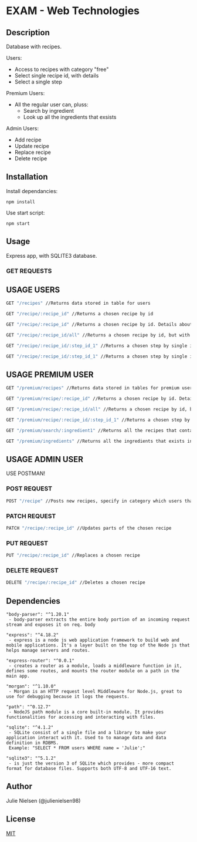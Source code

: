 # EXAM - Web Technologies

## Description

Database with recipes.

Users:

- Access to recipes with category "free"
- Select single recipe id, with details
- Select a single step

Premium Users:

- All the regular user can, pluss:
  - Search by ingredient
  - Look up all the ingredients that exsists

Admin Users:

- Add recipe
- Update recipe
- Replace recipe
- Delete recipe

## Installation

Install dependancies:

```
npm install
```

Use start script:

```
npm start
```

## Usage

Express app, with SQLITE3 database.

### GET REQUESTS

## USAGE USERS

```bash
GET "/recipes" //Returns data stored in table for users
```

```bash
GET "/recipe/:recipe_id" //Returns a chosen recipe by id
```

```bash
GET "/recipe/:recipe_id" //Returns a chosen recipe by id. Details about name, category and ingredients.
```

```bash
GET "/recipe/:recipe_id/all" //Returns a chosen recipe by id, but with all the details.
```

```bash
GET "/recipe/:recipe_id/:step_id_1" //Returns a chosen step by single id. (bug - could not manage to get step_id_2 and so on...)
```

```bash
GET "/recipe/:recipe_id/:step_id_1" //Returns a chosen step by single id. (bug - could not manage to get step_id_2 and so on...)
```

## USAGE PREMIUM USER

```bash
GET "/premium/recipes" //Returns data stored in tables for premium user (More recipes options)
```

```bash
GET "/premium/recipe/:recipe_id" //Returns a chosen recipe by id. Details about name, category and ingredients.
```

```bash
GET "/premium/recipe/:recipe_id/all" //Returns a chosen recipe by id, but with all the details.
```

```bash
GET "/premium/recipe/:recipe_id/:step_id_1" //Returns a chosen step by single id. (bug - could not manage to get step_id_2 and so on...)
```

```bash
GET "/premium/search/:ingredient1" //Returns all the recipes that contains that ingredient (bug - could not manage to get ingredient2 and so on...)
```

```bash
GET "/premium/ingredients" //Returns all the ingredients that exists in the database
```

## USAGE ADMIN USER

USE POSTMAN!

### POST REQUEST

```bash
POST "/recipe" //Posts new recipes, specify in category which users that shall have access.
```

### PATCH REQUEST

```bash
PATCH "/recipe/:recipe_id" //Updates parts of the chosen recipe
```

### PUT REQUEST

```bash
PUT "/recipe/:recipe_id" //Replaces a chosen recipe
```

### DELETE REQUEST

```bash
DELETE "/recipe/:recipe_id" //Deletes a chosen recipe
```

## Dependencies

    "body-parser": "^1.20.1"
     - body-parser extracts the entire body portion of an incoming request stream and exposes it on req. body

    "express": "^4.18.2"
     - express is a node js web application framework to build web and mobile applications. It's a layer built on the top of the Node js that helps manage servers and routes.

    "express-router": "^0.0.1"
     - creates a router as a module, loads a middleware function in it, defines some routes, and mounts the router module on a path in the main app.

    "morgan": "^1.10.0"
     - Morgan is an HTTP request level Middleware for Node.js, great to use for debugging because it logs the requests.

    "path": "^0.12.7"
     - NodeJS path module is a core built-in module. It provides functionalities for accessing and interacting with files.

    "sqlite": "^4.1.2"
     - SQLite consist of a single file and a library to make your application interact with it. Used to to manage data and data definition in RDBMS.
     Example: "SELECT * FROM users WHERE name = 'Julie';"

    "sqlite3": "^5.1.2"
     - is just the version 3 of SQLite which provides - more compact format for database files. Supports both UTF-8 and UTF-16 text.

## Author

Julie Nielsen (@julienielsen98)

## License

[MIT](https://choosealicense.com/licenses/mit/)
